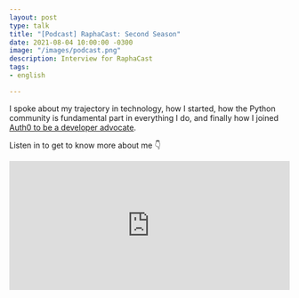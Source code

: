 ```yaml
---
layout: post
type: talk
title: "[Podcast] RaphaCast: Second Season"
date: 2021-08-04 10:00:00 -0300
image: "/images/podcast.png"
description: Interview for RaphaCast
tags:
- english

---
```

I spoke about my trajectory in technology, how I started, how the Python community is fundamental part in everything I do, and finally how I joined [Auth0 to be a developer advocate](https://auth0.com/blog/jessica-temporal-sr-developer-advocate-auth0/).

Listen in to get to know more about me 👇

<iframe src="https://open.spotify.com/embed/episode/3BcGfSv05EjQCGhwBc5k4G?theme=0" width="100%" height="232" frameBorder="0" allowtransparency="true" allow="encrypted-media"></iframe>